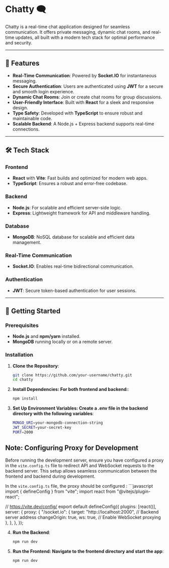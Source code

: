 # Chatty 🗨️

Chatty is a real-time chat application designed for seamless communication. It offers private messaging, dynamic chat rooms, and real-time updates, all built with a modern tech stack for optimal performance and security.

---

## 🌟 Features

- **Real-Time Communication**: Powered by **Socket.IO** for instantaneous messaging.
- **Secure Authentication**: Users are authenticated using **JWT** for a secure and smooth login experience.
- **Dynamic Chat Rooms**: Join or create chat rooms for group discussions.
- **User-Friendly Interface**: Built with **React** for a sleek and responsive design.
- **Type Safety**: Developed with **TypeScript** to ensure robust and maintainable code.
- **Scalable Backend**: A Node.js + Express backend supports real-time connections.

---

## 🛠️ Tech Stack

### **Frontend**
- **React** with **Vite**: Fast builds and optimized for modern web apps.
- **TypeScript**: Ensures a robust and error-free codebase.

### **Backend**
- **Node.js**: For scalable and efficient server-side logic.
- **Express**: Lightweight framework for API and middleware handling.

### **Database**
- **MongoDB**: NoSQL database for scalable and efficient data management.

### **Real-Time Communication**
- **Socket.IO**: Enables real-time bidirectional communication.

### **Authentication**
- **JWT**: Secure token-based authentication for user sessions.

---

## 🚀 Getting Started

### **Prerequisites**
- **Node.js** and **npm/yarn** installed.
- **MongoDB** running locally or on a remote server.

### **Installation**

1. **Clone the Repository**:
   ```bash
   git clone https://github.com/your-username/chatty.git
   cd chatty

2. **Install Dependencies: For both frontend and backend:**:
   ```bash
   npm install

3. **Set Up Environment Variables: Create a .env file in the backend directory with the following variables**:
   ```bash
   MONGO_URI=your-mongodb-connection-string
   JWT_SECRET=your-secret-key
   PORT=2000

## Note: Configuring Proxy for Development
Before running the development server, ensure you have configured a proxy in the `vite.config.ts` file to redirect API and WebSocket requests to the backend server. This setup allows seamless communication between the frontend and backend during development.

In the `vite.config.ts` file, the proxy should be configured : 
    ```javascript
import { defineConfig } from "vite";
import react from "@vitejs/plugin-react";

// https://vite.dev/config/
export default defineConfig({
  plugins: [react()],
  server: {
    proxy: {
      "/socket.io": {
        target: "http://localhost:2000", // Backend server address
        changeOrigin: true,
        ws: true, // Enable WebSocket proxying
      },
    },
  },
});   


   
4. **Run the Backend**:
   ```bash
   npm run dev
5. **Run the Frontend: Navigate to the frontend directory and start the app**:
   ```bash
   npm run dev

   
